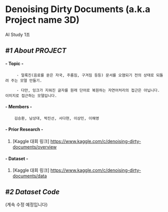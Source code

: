 Denoising Dirty Documents (a.k.a Project name 3D)
=================================================
AI Study 1조

## *#1 About PROJECT*
#### - __Topic__ -
         - 얼룩진(음료를 쏟은 자국, 주름짐, 구겨짐 등등) 문서를 오염되기 전의 상태로 되돌려 주는 모델 만들기.
        
         - 다만, 잉크가 지워진 글자를 원래 단어로 복원하는 자연어처리의 접근은 아닙니다. 이미지로 접근하는 모델입니다.

#### - __Members__ -   
        김승환, 남상대, 박진선, 서다현, 이상민, 이해영

#### - __Prior Research__ -
1. [Kaggle 대회 링크] https://www.kaggle.com/c/denoising-dirty-documents/overview

#### - __Dataset__ -
1. [Kaggle 대회 링크] https://www.kaggle.com/c/denoising-dirty-documents/data

## *#2 Dataset Code*

(계속 수정 예정입니다)
